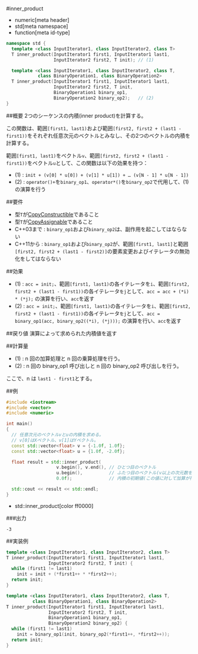 #inner_product
* numeric[meta header]
* std[meta namespace]
* function[meta id-type]

```cpp
namespace std {
  template <class InputIterator1, class InputIterator2, class T>
  T inner_product(InputIterator1 first1, InputIterator1 last1,
                  InputIterator2 first2, T init); // (1)

  template <class InputIterator1, class InputIterator2, class T,
            class BinaryOperation1, class BinaryOperation2>
  T inner_product(InputIterator1 first1, InputIterator1 last1,
                  InputIterator2 first2, T init,
                  BinaryOperation1 binary_op1,
                  BinaryOperation2 binary_op2);   // (2)
}
```

##概要
2つのシーケンスの内積(inner product)を計算する。

この関数は、範囲`[first1, last1)`および範囲`[first2, first2 + (last1 - first1))`をそれぞれ任意次元のベクトルとみなし、その2つのベクトルの内積を計算する。

範囲`[first1, last1)`をベクトル`v`、範囲`[first2, first2 + (last1 - first1))`をベクトル`u`として、この関数は以下の効果を持つ：

- (1) : `init + (v[0] * u[0]) + (v[1] * u[1]) + … (v[N - 1] * u[N - 1])`
- (2) : `operator()+`を`binary_op1`、`operator*()`を`binary_op2`で代用して、(1)の演算を行う


##要件
- 型`T`が[CopyConstructible](/reference/concepts/CopyConstructible.md)であること
- 型`T`が[CopyAssignable](/reference/concepts/CopyAssignable.md)であること
- C++03まで : `binary_op1`および`binary_op2`は、副作用を起こしてはならない
- C++11から : `binary_op1`および`binary_op2`が、範囲`[first1, last1]`と範囲`[first2, first2 + (last1 - first2)]`の要素変更およびイテレータの無効化をしてはならない


##効果
- (1) : `acc = init;`、範囲`[first1, last1)`の各イテレータを`i`、範囲`[first2, first2 + (last1 - first1))`の各イテレータ`をj`として、`acc = acc + (*i) * (*j);` の演算を行い、`acc`を返す
- (2) : `acc = init;`、範囲`[first1, last1)`の各イテレータを`i`、範囲`[first2, first2 + (last1 - first1))`の各イテレータ`をj`として、`acc = binary_op1(acc, binary_op2((*i), (*j)));` の演算を行い、`acc`を返す


##戻り値
演算によって求められた内積値を返す


##計算量
- (1) : n 回の加算処理と n 回の乗算処理を行う。
- (2) : n 回の binary_op1 呼び出しと n 回の binary_op2 呼び出しを行う。

ここで、n は `last1 - first1`とする。


##例
```cpp
#include <iostream>
#include <vector>
#include <numeric>

int main()
{
  // 任意次元のベクトルvとuの内積を求める。
  // v[0]はXベクトル、v[1]はYベクトル。
  const std::vector<float> v = {-1.0f, 1.0f};
  const std::vector<float> u = {1.0f, -2.0f};

  float result = std::inner_product(
                   v.begin(), v.end(), // ひとつ目のベクトル
                   u.begin(),          // ふたつ目のベクトル(v以上の次元数を持つこと)
                   0.0f);              // 内積の初期値(この値に対して加算が行われる)

  std::cout << result << std::endl;
}
```
* std::inner_product[color ff0000]

###出力
```
-3
```


##実装例
```cpp
template <class InputIterator1, class InputIterator2, class T>
T inner_product(InputIterator1 first1, InputIterator1 last1,
                InputIterator2 first2, T init) {
  while (first1 != last1)
    init = init + (*first1++ * *first2++);
  return init;
}
```

```cpp
template <class InputIterator1, class InputIterator2, class T,
          class BinaryOperation1, class BinaryOperation2>
T inner_product(InputIterator1 first1, InputIterator1 last1,
                InputIterator2 first2, T init,
                BinaryOperation1 binary_op1,
                BinaryOperation2 binary_op2) {
  while (first1 != last1)
    init = binary_op1(init, binary_op2(*first1++, *first2++));
  return init;
}
```


